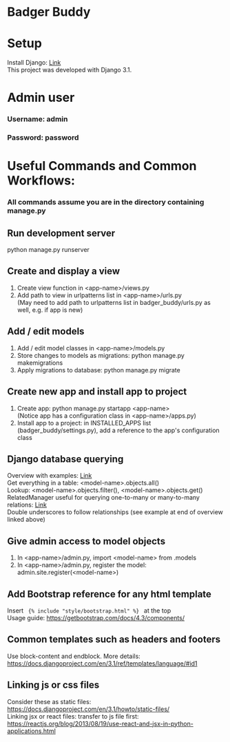 # Badger Buddy

# Setup
Install Django: [Link](https://docs.djangoproject.com/en/3.1/intro/install/)\
This project was developed with Django 3.1. 

# Admin user
### Username: admin
### Password: password

# Useful Commands and Common Workflows:
### All commands assume you are in the directory containing manage.py

## Run development server
python manage.py runserver

## Create and display a view
1. Create view function in \<app-name\>/views.py
2. Add path to view in urlpatterns list in \<app-name\>/urls.py \
   (May need to add path to urlpatterns list in badger_buddy/urls.py as well, e.g. if app is new)

## Add / edit models
1. Add / edit model classes in \<app-name\>/models.py
2. Store changes to models as migrations: python manage.py makemigrations
3. Apply migrations to database: python manage.py migrate

## Create new app and install app to project
1. Create app: python manage.py startapp \<app-name\>\
   (Notice app has a configuration class in \<app-name\>/apps.py)
2. Install app to a project: in INSTALLED_APPS list (badger_buddy/settings.py), add a reference to the app's configuration class

## Django database querying
Overview with examples: [Link](https://docs.djangoproject.com/en/3.1/intro/tutorial02/#playing-with-the-api)\
Get everything in a table: \<model-name\>.objects.all()\
Lookup: \<model-name\>.objects.filter(), \<model-name\>.objects.get()\
RelatedManager useful for querying one-to-many or many-to-many relations: [Link](https://docs.djangoproject.com/en/3.1/ref/models/relations/)\
Double underscores to follow relationships (see example at end of overview linked above)

## Give admin access to model objects
1. In \<app-name\>/admin.py, import \<model-name\> from .models
2. In \<app-name\>/admin.py, register the model: admin.site.register(\<model-name\>)

## Add Bootstrap reference for any html template
Insert <code> {% include "style/bootstrap.html" %}  </code>  at the top <br>
Usage guide: https://getbootstrap.com/docs/4.3/components/

## Common templates such as headers and footers
Use block-content and endblock. 
More details: https://docs.djangoproject.com/en/3.1/ref/templates/language/#id1

## Linking js or css files
Consider these as static files: https://docs.djangoproject.com/en/3.1/howto/static-files/ <br>
Linking jsx or react files: transfer to js file first: https://reactjs.org/blog/2013/08/19/use-react-and-jsx-in-python-applications.html
